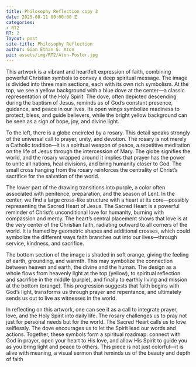 ```yaml
---
title: Philosophy Reflection copy 3
date: 2025-08-11 00:00:00 Z
categories:
- RT2
RT: 2
layout: post
site-title: Philosophy Reflection
author: Gian Ethan G. Aton
pic: assets/img/RT2/Aton-Poster.jpg
---
```


This artwork is a vibrant and heartfelt expression of faith, combining powerful Christian symbols to convey a deep spiritual message. The image is divided into three main sections, each with its own rich symbolism. At the top, we see a yellow background with a blue dove at the center—a classic representation of the Holy Spirit. The dove, often depicted descending during the baptism of Jesus, reminds us of God’s constant presence, guidance, and peace in our lives. Its open wings symbolize readiness to protect, bless, and guide believers, while the bright yellow background can be seen as a sign of hope, joy, and divine light.

To the left, there is a globe encircled by a rosary. This detail speaks strongly of the universal call to prayer, unity, and devotion. The rosary is not merely a Catholic tradition—it is a spiritual weapon of peace, a repetitive meditation on the life of Jesus through the intercession of Mary. The globe signifies the world, and the rosary wrapped around it implies that prayer has the power to unite all nations, heal divisions, and bring humanity closer to God. The small cross hanging from the rosary reinforces the centrality of Christ’s sacrifice for the salvation of the world.

The lower part of the drawing transitions into purple, a color often associated with penitence, preparation, and the season of Lent. In the center, we find a large cross-like structure with a heart at its core—possibly representing the Sacred Heart of Jesus. The Sacred Heart is a powerful reminder of Christ’s unconditional love for humanity, burning with compassion and mercy. The heart’s central placement shows that love is at the very center of the Christian faith, radiating outward to all corners of the world. It is framed by geometric shapes and additional crosses, which could symbolize the different ways faith branches out into our lives—through service, kindness, and sacrifice.

The bottom section of the image is shaded in soft orange, giving the feeling of earth, grounding, and warmth. This may symbolize the connection between heaven and earth, the divine and the human. The design as a whole flows from heavenly light at the top (yellow), to spiritual reflection and sacrifice in the middle (purple), and finally to earthly living and mission at the bottom (orange). This progression suggests that faith begins with God’s light, transforms us through prayer and repentance, and ultimately sends us out to live as witnesses in the world.

In reflecting on this artwork, one can see it as a call to integrate prayer, love, and the Holy Spirit into daily life. The rosary challenges us to pray not just for personal needs but for the world. The Sacred Heart calls us to love selflessly. The dove encourages us to let the Spirit lead our words and actions. Together, these symbols form a spiritual roadmap: connect with God in prayer, open your heart to His love, and allow His Spirit to guide you as you bring light and peace to others. This piece is not just colorful—it is alive with meaning, a visual sermon that reminds us of the beauty and depth of faith
